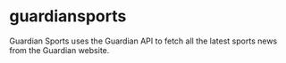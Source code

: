# guardiansports
Guardian Sports uses the  Guardian API to fetch all the latest sports news from the Guardian website.
